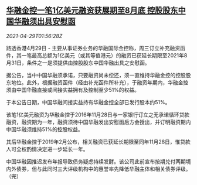 <!--1619661662000-->
[华融金控一笔1亿美元融资获展期至8月底 控股股东中国华融须出具安慰函](https://cn.reuters.com/article/huarong-financing-extended-0429-thur-idCNKBS2CG054)
------

<div><i>2021-04-29T01:56:28Z</i></div><p>路透香港4月29日 - 主要从事证券业务的华融国际金控称，周三订立补充融资函件，其一笔最高总额为1亿美元（或其等值港元）的融资已获延长期限至2021年8月31日，条件之一是须提供由控股股东中国华融出具之安慰函。</p><p>据公告，当中中国华融须承诺，只要融资尚未偿还，须一直维持华融金控的控股股东地位。此外，根据融资函件（经由补充函件所补充），于融资年期内，华融金控须由中国华融直接或间接实益拥有及控制至少51%的权益。</p><p>于本公告日期，中国华融间接实益持有华融金控全部已发行股本约51%。</p><p>该笔1亿美元融资为华融金控于2016年11月28日与一家银行订立之无承诺循环贷款融资，融资期为一年，融资须待中国华融发出安慰函后方会授出，并订明融资期内中国华融须维持51%的控股权益。</p><p>其后华融金控于2019年2月公布，相关融资已获延长期限至同年11月28日，惟贷款人可全权酌情决定进一步延长一年。</p><p>中国华融因推迟发布年报导致债务疑虑持续发酵。该公司此前宣布按期兑付两期境内外债券，但与此同时三大评级机构中的惠誉率先降低华融主体和相关债券评级。（完）</p>
